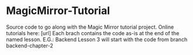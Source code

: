 # MagicMirror-Tutorial
Source code to go along with the Magic Mirror tutorial project. Online tutorials here: [url] Each brach contains the code as-is at the end of the named lesson. E.G.: Backend Lesson 3 will start with the code from branch backend-chapter-2 
